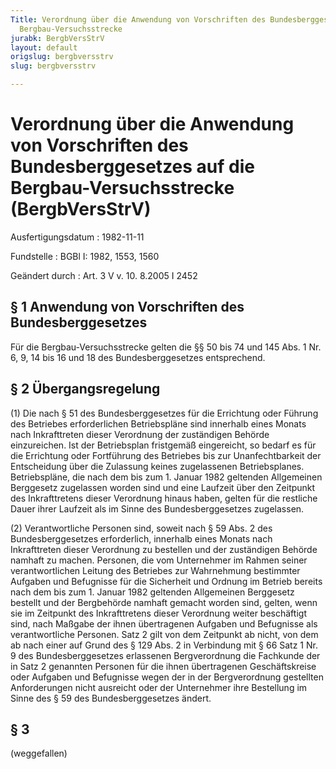 ```yaml
---
Title: Verordnung über die Anwendung von Vorschriften des Bundesberggesetzes auf die
  Bergbau-Versuchsstrecke
jurabk: BergbVersStrV
layout: default
origslug: bergbversstrv
slug: bergbversstrv

---
```


# Verordnung über die Anwendung von Vorschriften des Bundesberggesetzes auf die Bergbau-Versuchsstrecke (BergbVersStrV)

Ausfertigungsdatum
:   1982-11-11

Fundstelle
:   BGBl I: 1982, 1553, 1560

Geändert durch
:   Art. 3 V v. 10. 8.2005 I 2452


## § 1 Anwendung von Vorschriften des Bundesberggesetzes

Für die Bergbau-Versuchsstrecke gelten die §§ 50 bis 74 und 145 Abs. 1 Nr. 6, 9, 14 bis 16 und 18 des Bundesberggesetzes entsprechend.


## § 2 Übergangsregelung

(1) Die nach § 51 des Bundesberggesetzes für die Errichtung oder Führung des Betriebes erforderlichen Betriebspläne sind innerhalb eines Monats nach Inkrafttreten dieser Verordnung der zuständigen Behörde einzureichen. Ist der Betriebsplan fristgemäß eingereicht, so bedarf es für die Errichtung oder Fortführung des Betriebes bis zur Unanfechtbarkeit der Entscheidung über die Zulassung keines zugelassenen Betriebsplanes. Betriebspläne, die nach dem bis zum 1. Januar 1982 geltenden Allgemeinen Berggesetz zugelassen worden sind und eine Laufzeit über den Zeitpunkt des Inkrafttretens dieser Verordnung hinaus haben, gelten für die restliche Dauer ihrer Laufzeit als im Sinne des Bundesberggesetzes zugelassen.

(2) Verantwortliche Personen sind, soweit nach § 59 Abs. 2 des Bundesberggesetzes erforderlich, innerhalb eines Monats nach Inkrafttreten dieser Verordnung zu bestellen und der zuständigen Behörde namhaft zu machen. Personen, die vom Unternehmer im Rahmen seiner verantwortlichen Leitung des Betriebes zur Wahrnehmung bestimmter Aufgaben und Befugnisse für die Sicherheit und Ordnung im Betrieb bereits nach dem bis zum 1. Januar 1982 geltenden Allgemeinen Berggesetz bestellt und der Bergbehörde namhaft gemacht worden sind, gelten, wenn sie im Zeitpunkt des Inkrafttretens dieser Verordnung weiter beschäftigt sind, nach Maßgabe der ihnen übertragenen Aufgaben und Befugnisse als verantwortliche Personen. Satz 2 gilt von dem Zeitpunkt ab nicht, von dem ab nach einer auf Grund des § 129 Abs. 2 in Verbindung mit § 66 Satz 1 Nr. 9 des Bundesberggesetzes erlassenen Bergverordnung die Fachkunde der in Satz 2 genannten Personen für die ihnen übertragenen Geschäftskreise oder Aufgaben und Befugnisse wegen der in der Bergverordnung gestellten Anforderungen nicht ausreicht oder der Unternehmer ihre Bestellung im Sinne des § 59 des Bundesberggesetzes ändert.


## § 3

(weggefallen)

